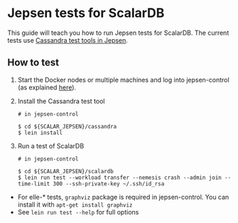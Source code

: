 # Jepsen tests for ScalarDB

This guide will teach you how to run Jepsen tests for ScalarDB.
The current tests use [Cassandra test tools in Jepsen](https://github.com/scalar-labs/scalar-jepsen/tree/cassandra).

## How to test
1. Start the Docker nodes or multiple machines and log into jepsen-control (as explained [here](https://github.com/scalar-labs/scalar-jepsen/tree/README.md)).

2. Install the Cassandra test tool

    ```
    # in jepsen-control

    $ cd ${SCALAR_JEPSEN}/cassandra
    $ lein install
    ```

3. Run a test of ScalarDB

    ```
    # in jepsen-control

    $ cd ${SCALAR_JEPSEN}/scalardb
    $ lein run test --workload transfer --nemesis crash --admin join --time-limit 300 --ssh-private-key ~/.ssh/id_rsa
    ```

  - For elle-* tests, `graphviz` package is required in jepsen-control. You can install it with `apt-get install graphviz`
  - See `lein run test --help` for full options
